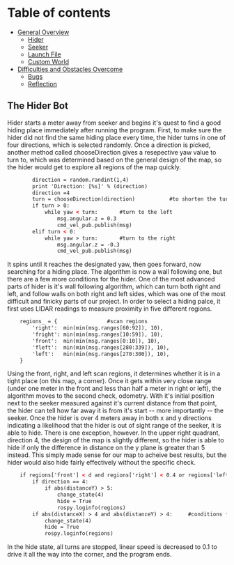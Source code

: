 # Table of contents

* [General Overview](overview.md)
  * [Hider](hider.md)
  * [Seeker](seeker.md)
  * [Launch File](launch.md)
  * [Custom World](world.md)
* [Difficulties and Obstacles Overcome](obstacles.md)
  * [Bugs](bugs.md)
  * [Reflection](reflection.md)


## The Hider Bot

Hider starts a meter away from seeker and begins it's quest to find a good hiding place immediately after running the program. First, to make sure the hider did not find the same hiding place every time, the hider turns in one of four directions, which is selected randomly. Once a direction is picked, another method called chooseDirection gives a resepective yaw value to turn to, which was determined based on the general design of the map, so the hider would get to explore all regions of the map quickly. 

``` xml 
        direction = random.randint(1,4)
        print 'Direction: [%s]' % (direction)
        direction =4 
        turn = chooseDirection(direction)           #to shorten the turning time, it turns both ways depending on selected direction
        if turn > 0:                
            while yaw < turn:       #turn to the left
                msg.angular.z = 0.3
                cmd_vel_pub.publish(msg)  
        elif turn < 0:      
            while yaw > turn:       #turn to the right
                msg.angular.z = -0.3
                cmd_vel_pub.publish(msg) 
```

It spins until it reaches the designated yaw, then goes forward, now searching for a hiding place. The algorithm is now a wall following one, but there are a few more conditions for the hider. One of the most advanced parts of hider is it's wall following algorithm, which can turn both right and left, and follow walls on both right and left sides, which was one of the most difficult and finicky parts of our project. In order to select a hiding palce, it first uses LIDAR readings to measure proximity in five different regions. 

``` xml
    regions_ = {                #scan regions
        'right':  min(min(msg.ranges[60:92]), 10),
        'fright': min(min(msg.ranges[10:59]), 10),
        'front':  min(min(msg.ranges[0:10]), 10),
        'fleft':  min(min(msg.ranges[280:339]), 10),
        'left':   min(min(msg.ranges[270:300]), 10),
    }
```
Using the front, right, and left scan regions, it determines whether it is in a tight place (on this map, a corner). Once it gets within very close range (under one meter in the front and less than half a meter in right or left), the algorithm moves to the second check, odometry. With it's initial position next to the seeker measured against it's current distance from that point, the hider can tell how far away it is from it's start -- more importantly -- the seeker. Once the hider is over 4 meters away in both x and y directions indicating a likelihood that the hider is out of sight range of the seeker, it is able to hide. There is one exception, however. In the upper right quadrant, direction 4, the design of the map is slightly different, so the hider is able to hide if only the difference in distance on the y plane is greater than 5 instead. This simply made sense for our map to acheive best results, but the hider would also hide fairly effectively without the specific check. 

``` xml
    if regions['front'] < d and regions['right'] < 0.4 or regions['left'] < 0.4 and turned == True:  #conditions for corner detection
        if direction == 4:
            if abs(distanceY) > 5:
                change_state(4)
                hide = True
                rospy.loginfo(regions)
        if abs(distanceX) > 4 and abs(distanceY) > 4:     #conditions for odometry readings
            change_state(4)
            hide = True
            rospy.loginfo(regions)
```

In the hide state, all turns are stopped, linear speed is decreased to 0.1 to drive it all the way into the corner, and the program ends. 



